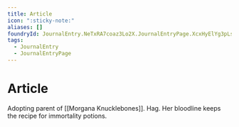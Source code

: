 ```yaml
---
title: Article
icon: ":sticky-note:"
aliases: []
foundryId: JournalEntry.NeTxRA7coaz3Lo2X.JournalEntryPage.XcxHyElYg3pLsyMj
tags:
  - JournalEntry
  - JournalEntryPage
---
```


# Article
Adopting parent of [[Morgana Knucklebones]]. Hag. Her bloodline keeps the recipe for immortality potions.